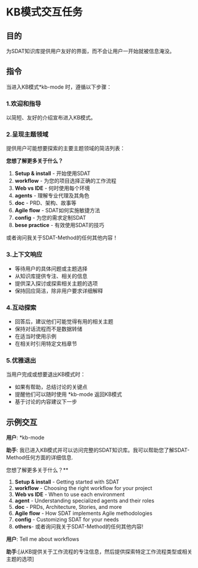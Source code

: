 # KB模式交互任务

## 目的

为SDAT知识库提供用户友好的界面，而不会让用户一开始就被信息淹没。

## 指令

当进入KB模式\*kb-mode 时，遵循以下步骤：

### 1.欢迎和指导

以简短、友好的介绍宣布进入KB模式。

### 2.呈现主题领域

提供用户可能想要探索的主要主题领域的简洁列表：

**您想了解更多关于什么？**

1. **Setup & install** - 开始使用SDAT
2. **workflow** - 为您的项目选择正确的工作流程
3. **Web vs IDE** - 何时使用每个环境
4. **agents** - 理解专业代理及其角色
5. **doc** - PRD、架构、故事等
6. **Agile flow** - SDAT如何实施敏捷方法
7. **config** - 为您的需求定制SDAT
8. **bese practice** - 有效使用SDAT的技巧

或者询问我关于SDAT-Method的任何其他内容！

### 3.上下文响应

- 等待用户的具体问题或主题选择
- 从知识库提供专注、相关的信息
- 提供深入探讨或探索相关主题的选项
- 保持回应简洁，除非用户要求详细解释

### 4.互动探索

- 回答后，建议他们可能觉得有用的相关主题
- 保持对话流程而不是数据转储
- 在适当时使用示例
- 在相关时引用特定文档章节

### 5.优雅退出

当用户完成或想要退出KB模式时：

- 如果有帮助，总结讨论的关键点
- 提醒他们可以随时使用 \*kb-mode 返回KB模式
- 基于讨论的内容建议下一步

## 示例交互

**用户**: \*kb-mode

**助手**: 我已进入KB模式并可以访问完整的SDAT知识库。我可以帮助您了解SDAT-Method任何方面的详细信息.

您想了解更多关于什么？\*\*

1. **Setup & install** - Getting started with SDAT
2. **workflow** - Choosing the right workflow for your project
3. **Web vs IDE** - When to use each environment
4. **agent** - Understanding specialized agents and their roles
5. **doc** - PRDs, Architecture, Stories, and more
6. **Agile flow** - How SDAT implements Agile methodologies
7. **config** - Customizing SDAT for your needs
8. **others**- 或者询问我关于SDAT-Method的任何其他内容!

**用户**: Tell me about workflows

**助手**:[从KB提供关于工作流程的专注信息，然后提供探索特定工作流程类型或相关主题的选项]
